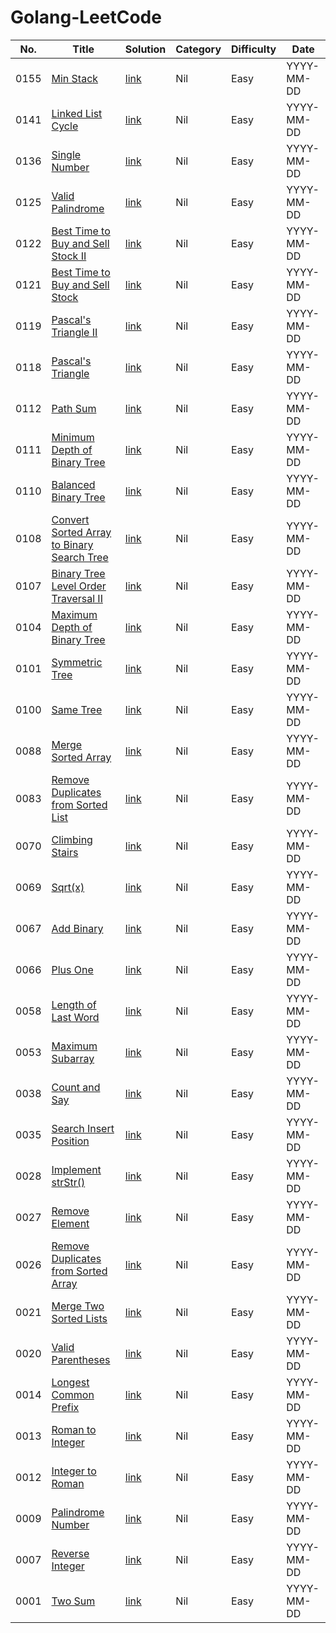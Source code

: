 # Golang-LeetCode

| No.  | Title                                                                                                                   | Solution  | Category | Difficulty | Date       |
| ---- | ----------------------------------------------------------------------------------------------------------------------- | --------- | -------- | ---------- | ---------- |
| 0155 | [Min Stack](https://leetcode.com/problems/min-stack/)                                                                   | [link](#) | Nil      | Easy       | YYYY-MM-DD |
| 0141 | [Linked List Cycle](https://leetcode.com/problems/linked-list-cycle/)                                                   | [link](#) | Nil      | Easy       | YYYY-MM-DD |
| 0136 | [Single Number](https://leetcode.com/problems/single-number/)                                                           | [link](#) | Nil      | Easy       | YYYY-MM-DD |
| 0125 | [Valid Palindrome](https://leetcode.com/problems/valid-palindrome/)                                                     | [link](#) | Nil      | Easy       | YYYY-MM-DD |
| 0122 | [Best Time to Buy and Sell Stock II](https://leetcode.com/problems/best-time-to-buy-and-sell-stock-ii/)                 | [link](#) | Nil      | Easy       | YYYY-MM-DD |
| 0121 | [Best Time to Buy and Sell Stock](https://leetcode.com/problems/best-time-to-buy-and-sell-stock/)                       | [link](#) | Nil      | Easy       | YYYY-MM-DD |
| 0119 | [Pascal's Triangle II](https://leetcode.com/problems/pascals-triangle-ii/)                                              | [link](#) | Nil      | Easy       | YYYY-MM-DD |
| 0118 | [Pascal's Triangle](https://leetcode.com/problems/pascals-triangle/)                                                    | [link](#) | Nil      | Easy       | YYYY-MM-DD |
| 0112 | [Path Sum](https://leetcode.com/problems/path-sum/)                                                                     | [link](#) | Nil      | Easy       | YYYY-MM-DD |
| 0111 | [Minimum Depth of Binary Tree](https://leetcode.com/problems/minimum-depth-of-binary-tree/)                             | [link](#) | Nil      | Easy       | YYYY-MM-DD |
| 0110 | [Balanced Binary Tree](https://leetcode.com/problems/balanced-binary-tree/)                                             | [link](#) | Nil      | Easy       | YYYY-MM-DD |
| 0108 | [Convert Sorted Array to Binary Search Tree](https://leetcode.com/problems/convert-sorted-array-to-binary-search-tree/) | [link](#) | Nil      | Easy       | YYYY-MM-DD |
| 0107 | [Binary Tree Level Order Traversal II](https://leetcode.com/problems/binary-tree-level-order-traversal-ii/)             | [link](#) | Nil      | Easy       | YYYY-MM-DD |
| 0104 | [Maximum Depth of Binary Tree](https://leetcode.com/problems/maximum-depth-of-binary-tree/)                             | [link](#) | Nil      | Easy       | YYYY-MM-DD |
| 0101 | [Symmetric Tree](https://leetcode.com/problems/symmetric-tree/)                                                         | [link](#) | Nil      | Easy       | YYYY-MM-DD |
| 0100 | [Same Tree](https://leetcode.com/problems/same-tree/)                                                                   | [link](#) | Nil      | Easy       | YYYY-MM-DD |
| 0088 | [Merge Sorted Array](https://leetcode.com/problems/merge-sorted-array/)                                                 | [link](#) | Nil      | Easy       | YYYY-MM-DD |
| 0083 | [Remove Duplicates from Sorted List](https://leetcode.com/problems/remove-duplicates-from-sorted-list/)                 | [link](#) | Nil      | Easy       | YYYY-MM-DD |
| 0070 | [Climbing Stairs](https://leetcode.com/problems/climbing-stairs/)                                                       | [link](#) | Nil      | Easy       | YYYY-MM-DD |
| 0069 | [Sqrt(x)](https://leetcode.com/problems/sqrtx/)                                                                         | [link](#) | Nil      | Easy       | YYYY-MM-DD |
| 0067 | [Add Binary](https://leetcode.com/problems/add-binary/)                                                                 | [link](#) | Nil      | Easy       | YYYY-MM-DD |
| 0066 | [Plus One](https://leetcode.com/problems/plus-one/)                                                                     | [link](#) | Nil      | Easy       | YYYY-MM-DD |
| 0058 | [Length of Last Word](https://leetcode.com/problems/length-of-last-word/)                                               | [link](#) | Nil      | Easy       | YYYY-MM-DD |
| 0053 | [Maximum Subarray](https://leetcode.com/problems/maximum-subarray/)                                                     | [link](#) | Nil      | Easy       | YYYY-MM-DD |
| 0038 | [Count and Say](https://leetcode.com/problems/count-and-say/)                                                           | [link](#) | Nil      | Easy       | YYYY-MM-DD |
| 0035 | [Search Insert Position](https://leetcode.com/problems/search-insert-position/)                                         | [link](#) | Nil      | Easy       | YYYY-MM-DD |
| 0028 | [Implement strStr()](https://leetcode.com/problems/implement-strstr/)                                                   | [link](#) | Nil      | Easy       | YYYY-MM-DD |
| 0027 | [Remove Element](https://leetcode.com/problems/remove-element/)                                                         | [link](#) | Nil      | Easy       | YYYY-MM-DD |
| 0026 | [Remove Duplicates from Sorted Array](https://leetcode.com/problems/remove-duplicates-from-sorted-array/)               | [link](#) | Nil      | Easy       | YYYY-MM-DD |
| 0021 | [Merge Two Sorted Lists](https://leetcode.com/problems/merge-two-sorted-lists/)                                         | [link](#) | Nil      | Easy       | YYYY-MM-DD |
| 0020 | [Valid Parentheses](https://leetcode.com/problems/valid-parentheses/)                                                   | [link](#) | Nil      | Easy       | YYYY-MM-DD |
| 0014 | [Longest Common Prefix](https://leetcode.com/problems/longest-common-prefix/)                                           | [link](#) | Nil      | Easy       | YYYY-MM-DD |
| 0013 | [Roman to Integer](https://leetcode.com/problems/roman-to-integer/)                                                     | [link](#) | Nil      | Easy       | YYYY-MM-DD |
| 0012 | [Integer to Roman](https://leetcode.com/problems/integer-to-roman/)                                                     | [link](#) | Nil      | Easy       | YYYY-MM-DD |
| 0009 | [Palindrome Number](https://leetcode.com/problems/palindrome-number/)                                                   | [link](#) | Nil      | Easy       | YYYY-MM-DD |
| 0007 | [Reverse Integer](https://leetcode.com/problems/reverse-integer/)                                                       | [link](#) | Nil      | Easy       | YYYY-MM-DD |
| 0001 | [Two Sum](https://leetcode.com/problems/two-sum/)                                                                       | [link](#) | Nil      | Easy       | YYYY-MM-DD |
